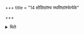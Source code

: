 +++
title = "14 क्षोदिष्ठांश्च स्थविष्ठांश्चेत्येके"

+++

<details><summary>थिते</summary>

14. According to some (he separates them into) the smallest and the biggest. 
</details>
